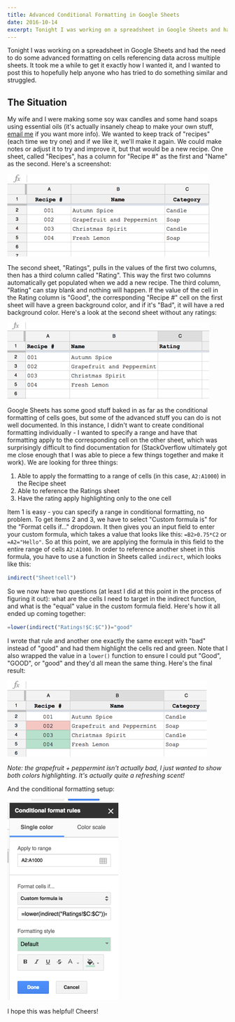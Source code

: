 ```yaml
---
title: Advanced Conditional Formatting in Google Sheets
date: 2016-10-14
excerpt: Tonight I was working on a spreadsheet in Google Sheets and had the need to do some advanced formatting on cells referencing data across multiple sheets.
---
```

Tonight I was working on a spreadsheet in Google Sheets and had the need to do some advanced formatting on cells referencing data across multiple sheets. It took me a while to get it exactly how I wanted it, and I wanted to post this to hopefully help anyone who has tried to do something similar and struggled.

## The Situation

My wife and I were making some soy wax candles and some hand soaps using essential oils (it's actually insanely cheap to make your own stuff, <a href="mailto:mmcbride1007@gmail.com">email me</a> if you want more info). We wanted to keep track of "recipes" (each time we try one) and if we like it, we'll make it again. We could make notes or adjust it to try and improve it, but that would be a new recipe. One sheet, called "Recipes", has a column for "Recipe #" as the first and "Name" as the second. Here's a screenshot:

![Sheet 1](./sheet1.png)

The second sheet, "Ratings", pulls in the values of the first two columns, then has a third column called "Rating". This way the first two columns automatically get populated when we add a new recipe. The third column, "Rating" can stay blank and nothing will happen. If the value of the cell in the Rating column is "Good", the corresponding "Recipe #" cell on the first sheet will have a green background color, and if it's "Bad", it will have a red background color. Here's a look at the second sheet without any ratings:

![Sheet 2](./sheet2.png)

Google Sheets has some good stuff baked in as far as the conditional formatting of cells goes, but some of the advanced stuff you can do is not well documented. In this instance, I didn't want to create conditional formatting individually - I wanted to specify a range and have that formatting apply to the corresponding cell on the other sheet, which was surprisingly difficult to find documentation for (StackOverflow ultimately got me close enough that I was able to piece a few things together and make it work). We are looking for three things:

1. Able to apply the formatting to a range of cells (in this case, `A2:A1000`) in the Recipe sheet
2. Able to reference the Ratings sheet
3. Have the rating apply highlighting only to the one cell

Item 1 is easy - you can specify a range in conditional formatting, no problem. To get items 2 and 3, we have to select "Custom formula is" for the "Format cells if..." dropdown. It then gives you an input field to enter your custom formula, which takes a value that looks like this: `=B2>0.75*C2` or `=A2="Hello"`. So at this point, we are applying the formula in this field to the entire range of cells `A2:A1000`. In order to reference another sheet in this formula, you have to use a function in Sheets called `indirect`, which looks like this:

```javascript
indirect("Sheet!cell")
```

So we now have two questions (at least I did at this point in the process of figuring it out): what are the cells I need to target in the indirect function, and what is the "equal" value in the custom formula field. Here's how it all ended up coming together:

```javascript
=lower(indirect("Ratings!$C:$C"))="good"
```

I wrote that rule and another one exactly the same except with "bad" instead of "good" and had them highlight the cells red and green. Note that I also wrapped the value in a `lower()` function to ensure I could put "Good", "GOOD", or "good" and they'd all mean the same thing. Here's the final result:

![Final](./final.png)

*Note: the grapefruit + peppermint isn't actually bad, I just wanted to show both colors highlighting. It's actually quite a refreshing scent!*

And the conditional formatting setup:

![Formatting](./formatting.png)

I hope this was helpful! Cheers!
